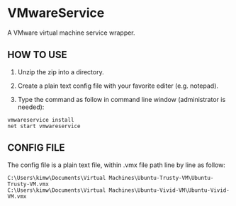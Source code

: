 ﻿# VMwareService
A VMware virtual machine service wrapper.

HOW TO USE
----------
1. Unzip the zip into a directory.

2. Create a plain text config file with your favorite editer (e.g. notepad).

3. Type the command as follow in command line window (administrator is needed):

```batch
vmwareservice install
net start vmwareservice
```

CONFIG FILE
-----------
The config file is a plain text file, within .vmx file path line by line as follow:

```
C:\Users\kimw\Documents\Virtual Machines\Ubuntu-Trusty-VM\Ubuntu-Trusty-VM.vmx
C:\Users\kimw\Documents\Virtual Machines\Ubuntu-Vivid-VM\Ubuntu-Vivid-VM.vmx
```
